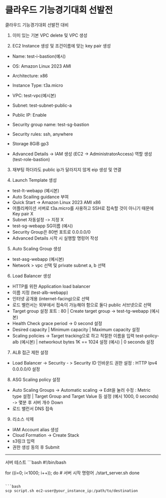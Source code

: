 # 클라우드 기능경기대회 선발전
클라우드 기능경기대회 선발전 대비

1. 이미 있는 기본 VPC delete 및 VPC 생성

2. EC2 Instance 생성 및 조건이름에 맞는 key pair 생성
- Name: test-i-bastion(예시)
- OS: Amazon Linux 2023 AMI
- Architecture: x86
- Instance Type: t3a.micro

- VPC: test-vpc(예시본)
- Subnet: test-subnet-public-a
- Public IP: Enable
- Security group name: test-sg-bastion
- Security rules: ssh, anywhere
- Storage 8GiB gp3
- Advanced Details -> IAM 생성 (EC2 -> AdministratorAccess)
  역할 생성 (test-role-bastion)


3. 재부팅 하더라도 public ip가 달라지지 않게 eip 생성 및 연결


4. Launch Template 생성
- test-lt-webapp (예시본)
- Auto Scailing guidance 부여
- Quick Start -> Amazon Linux 2023 AMI x86
- 어플리케이션 서버로 t3a.micro를 사용하고 SSH로 접속할 것이 아니기 때문에 Key pair X
- Subnet 자동설정 -> 지정 X
- test-sg-webapp SG이름 (예시)
- Security Group은 80번 포트로 0.0.0.0/0
- Advanced Details
  시작 시 실행할 명렁어 작성


5. Auto Scaling Group 생성
- test-asg-webapp (예시본)
- Network > vpc 선택 및 private subnet a, b 선택


6. Load Balancer 생성
- HTTP를 위한 Application load balancer
- 이름 지정 (test-alb-webapp)
- 인터넷 공개용 (internet-facing)으로 선택
- 로드 벨런서는 외부에서 접속이 가능해야 함으로 둘다 public 서브넷으로 선택
- Target group 설정 포트 : 80 | Create target group -> test-tg-webapp (예시본)
- Health Check grace period -> 0 second 설정
- Desired capacity | Minimum capacity | Maximum capacity 설정
- Scaling policies -> Target tracking으로 하고 적절한 이름을 입력 test-policy-alb (예시본) | networkout bytes 1K == 1024 설정 (예시) | 0 seconds 설정


7. ALB 접근 제한 설정
- Load Balancer -> Security - > Security ID 인바운드 권한 설정 : HTTP Ipv4 0.0.0.0/0 설정


8. ASG Scaling policy 설정
- Auto Scaling Groups -> Automatic scaling -> Edit을 눌러 수정 : Metric type 설정 | Target Group and Target Value 등 설정 (예시 1000, 0 seconds) -> 몇분 후 서버 개수 Down
- 로드 밸런서 DNS 접속


9. 리소스 삭제
- IAM Account alias 생성
- Cloud Formation -> Create Stack
- s3링크 입력
- 권한 생성 동의 후 Submit

<hr></hr>
서버 테스트
```bash
#!/bin/bash

for ((i=0; i<1000; i++)); do
    # 서버 시작 명령어
    ./start_server.sh
done
```

```bash
scp script.sh ec2-user@your_instance_ip:/path/to/destination
```


  

